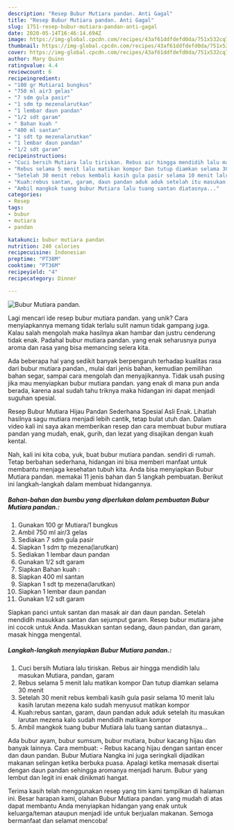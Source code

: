 ```yaml
---
description: "Resep Bubur Mutiara pandan. Anti Gagal"
title: "Resep Bubur Mutiara pandan. Anti Gagal"
slug: 1751-resep-bubur-mutiara-pandan-anti-gagal
date: 2020-05-14T16:46:14.694Z
image: https://img-global.cpcdn.com/recipes/43af61ddfdefd0da/751x532cq70/bubur-mutiara-pandan-foto-resep-utama.jpg
thumbnail: https://img-global.cpcdn.com/recipes/43af61ddfdefd0da/751x532cq70/bubur-mutiara-pandan-foto-resep-utama.jpg
cover: https://img-global.cpcdn.com/recipes/43af61ddfdefd0da/751x532cq70/bubur-mutiara-pandan-foto-resep-utama.jpg
author: Mary Quinn
ratingvalue: 4.4
reviewcount: 6
recipeingredient:
- "100 gr Mutiara1 bungkus"
- "750 ml air3 gelas"
- "7 sdm gula pasir"
- "1 sdm tp mezenalarutkan"
- "1 lembar daun pandan"
- "1/2 sdt garam"
- " Bahan kuah "
- "400 ml santan"
- "1 sdt tp mezenalarutkan"
- "1 lembar daun pandan"
- "1/2 sdt garam"
recipeinstructions:
- "Cuci bersih Mutiara lalu tiriskan. Rebus air hingga mendidih lalu masukan Mutiara, pandan, garam"
- "Rebus selama 5 menit lalu matikan kompor Dan tutup diamkan selama 30 menit"
- "Setelah 30 menit rebus kembali kasih gula pasir selama 10 menit lalu kasih larutan mezena kalo sudah menyusut matikan kompor"
- "Kuah:rebus santan, garam, daun pandan aduk aduk setelah itu masukan larutan mezena kalo sudah mendidih matikan kompor"
- "Ambil mangkok tuang bubur Mutiara lalu tuang santan diatasnya..."
categories:
- Resep
tags:
- bubur
- mutiara
- pandan

katakunci: bubur mutiara pandan 
nutrition: 240 calories
recipecuisine: Indonesian
preptime: "PT38M"
cooktime: "PT36M"
recipeyield: "4"
recipecategory: Dinner

---
```



![Bubur Mutiara pandan.](https://img-global.cpcdn.com/recipes/43af61ddfdefd0da/751x532cq70/bubur-mutiara-pandan-foto-resep-utama.jpg)

Lagi mencari ide resep bubur mutiara pandan. yang unik? Cara menyiapkannya memang tidak terlalu sulit namun tidak gampang juga. Kalau salah mengolah maka hasilnya akan hambar dan justru cenderung tidak enak. Padahal bubur mutiara pandan. yang enak seharusnya punya aroma dan rasa yang bisa memancing selera kita.

Ada beberapa hal yang sedikit banyak berpengaruh terhadap kualitas rasa dari bubur mutiara pandan., mulai dari jenis bahan, kemudian pemilihan bahan segar, sampai cara mengolah dan menyajikannya. Tidak usah pusing jika mau menyiapkan bubur mutiara pandan. yang enak di mana pun anda berada, karena asal sudah tahu triknya maka hidangan ini dapat menjadi suguhan spesial.

Resep Bubur Mutiara Hijau Pandan Sederhana Spesial Asli Enak. Lihatlah hasilnya sagu mutiara menjadi lebih cantik, tetap bulat utuh dan. Dalam video kali ini saya akan memberikan resep dan cara membuat bubur mutiara pandan yang mudah, enak, gurih, dan lezat yang disajikan dengan kuah kental.


Nah, kali ini kita coba, yuk, buat bubur mutiara pandan. sendiri di rumah. Tetap berbahan sederhana, hidangan ini bisa memberi manfaat untuk membantu menjaga kesehatan tubuh kita. Anda bisa menyiapkan Bubur Mutiara pandan. memakai 11 jenis bahan dan 5 langkah pembuatan. Berikut ini langkah-langkah dalam membuat hidangannya.

<!--inarticleads1-->

##### Bahan-bahan dan bumbu yang diperlukan dalam pembuatan Bubur Mutiara pandan.:

1. Gunakan 100 gr Mutiara/1 bungkus
1. Ambil 750 ml air/3 gelas
1. Sediakan 7 sdm gula pasir
1. Siapkan 1 sdm tp mezena(larutkan)
1. Sediakan 1 lembar daun pandan
1. Gunakan 1/2 sdt garam
1. Siapkan  Bahan kuah :
1. Siapkan 400 ml santan
1. Siapkan 1 sdt tp mezena(larutkan)
1. Siapkan 1 lembar daun pandan
1. Gunakan 1/2 sdt garam


Siapkan panci untuk santan dan masak air dan daun pandan. Setelah mendidih masukkan santan dan sejumput garam. Resep bubur mutiara jahe ini cocok untuk Anda. Masukkan santan sedang, daun pandan, dan garam, masak hingga mengental. 

<!--inarticleads2-->

##### Langkah-langkah menyiapkan Bubur Mutiara pandan.:

1. Cuci bersih Mutiara lalu tiriskan. Rebus air hingga mendidih lalu masukan Mutiara, pandan, garam
1. Rebus selama 5 menit lalu matikan kompor Dan tutup diamkan selama 30 menit
1. Setelah 30 menit rebus kembali kasih gula pasir selama 10 menit lalu kasih larutan mezena kalo sudah menyusut matikan kompor
1. Kuah:rebus santan, garam, daun pandan aduk aduk setelah itu masukan larutan mezena kalo sudah mendidih matikan kompor
1. Ambil mangkok tuang bubur Mutiara lalu tuang santan diatasnya...


Ada bubur ayam, bubur sumsum, bubur mutiara, bubur kacang hijau dan banyak lainnya. Cara membuat: - Rebus kacang hijau dengan santan encer dan daun pandan. Bubur Mutiara Nangka ini juga seringkali dijadikan makanan selingan ketika berbuka puasa. Apalagi ketika memasak disertai dengan daun pandan sehingga aromanya menjadi harum. Bubur yang lembut dan legit ini enak dinikmati hangat. 

Terima kasih telah menggunakan resep yang tim kami tampilkan di halaman ini. Besar harapan kami, olahan Bubur Mutiara pandan. yang mudah di atas dapat membantu Anda menyiapkan hidangan yang enak untuk keluarga/teman ataupun menjadi ide untuk berjualan makanan. Semoga bermanfaat dan selamat mencoba!
